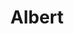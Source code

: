 ---
title: "Albert"
description: "An education company aimed at providing students with online-learning through independent practice and assigned work."
layout: "project"
accent_color: "#F0BF6C"
categories: "ui code graphics"
published: true
items:
- image: "human_love.svg"
  caption: 'As the Product Designer, and the sole designer, my responsibilities at Albert were vast and far-reaching. I worked on interface design, user testing, graphic design, coding, managing design requests, implementing internal processes, and much more. Each responsibility brought challenges that were interesting to solve and helped me grow as a designer and a teammate.'
  remove_shadow: true
- image: "style_guide.png"
  caption: "I created a guidebook for Albert's styles where I defined colors, typography, grid systems, and more for anyone at the company to reference."
- image: "practice_view_select.png"
  caption: 'This is the practice view. This is where teachers choose questions to assign to their students. This is also where the students practice the questions themselves. Desgining this interface was one of the most challenging and satisfying projects.' 
- image: "pricing_pages.png"
  caption: 'Pricing pages there I designed and coded for our marketing site.' 
- image: "email_invitation.png"
  caption: '' 
- image: "email_welcome.png"
  caption: 'An email redesign that brought more validation to the emails through brand alignment and modern aesthetics.' 
- image: "albert_logo.png"
  caption: "The items above touch on a small percetange of my contirbutions to Albert. If you'd like to learn more, feel free to contact me!"
  remove_shadow: true
# - image: "albert_thumb.png"
#   caption: 'The items above touch on a small percetange of my contirbutions to Albert. If you'd like to learn more, feel free to contact me.' 
---
